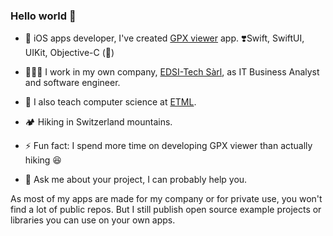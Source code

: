 ### Hello world 👋

- 📱 iOS apps developer, I've created [GPX viewer](https://apps.apple.com/ch/app/gpx-viewer/id1511582047?l=fr) app. ❣️Swift, SwiftUI, UIKit, Objective-C (🦖)

- 🧑🏻‍💻 I work in my own company, [EDSI-Tech Sàrl](), as IT Business Analyst and software engineer.
- 🎒 I also teach computer science at [ETML](https://www.etml.ch/).
- 🏕 Hiking in Switzerland mountains.
- ⚡️ Fun fact: I spend more time on developing GPX viewer than actually hiking 😆
- 💬 Ask me about your project, I can probably help you.

As most of my apps are made for my company or for private use, you won't find a lot of public repos. But I still publish open source example projects or libraries you can use on your own apps.
